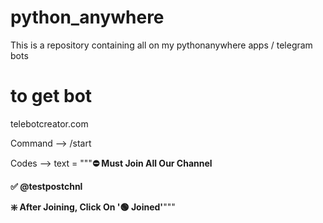 # python_anywhere
This is a repository containing all on my pythonanywhere apps / telegram bots 

# to get bot
telebotcreator.com

Command --> /start


Codes --> text = """<b>⛔️ Must Join All Our Channel

✅  @testpostchnl

❇️ After Joining, Click On '🟢 Joined'</b>"""